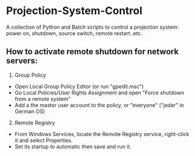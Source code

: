 # Projection-System-Control
A collection of Python and Batch scripts to control a projection system: power on, shutdown, source switch, remote restart..etc.

## How to activate remote shutdown for network servers:
1. Group Policy
- Open Local Group Policy Editor (or run "gpedit.msc") 
- Go Local Policies/User Rights Assignment and open "Force shutdown from a remote system"
- Add a the master user account to the policy, or "everyone" ("jeder" in German OS)

2. Remote Registry
- From Windows Services, locate the Remote Registry service, right-click it and select Properties.
- Set its startup to automatic then save and run it.

